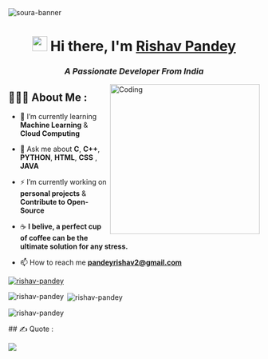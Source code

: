 <img src="https://res.cloudinary.com/superfolio/image/upload/v1620689979/68747470733a2f2f692e70696e696d672e636f6d2f6f726967696e616c732f63362f33332f63322f63363333633230656465383266306530636564376435373064626533613166332e676966_yjuh2s.gif" alt="soura-banner">

<h1 align="center"> <img src="https://emoji.discadia.com/emojis/aed5c690-651e-410f-a78d-908c51852f21.gif" width="30px" height="30px"> Hi there, I'm <a href="https://www.linkedin.com/in/rishav-pandey-a35240227/" target="_blank" rel="noopener noreferrer"> Rishav Pandey</a> 
<h3 align="center"><i>A Passionate Developer From India</i></h3>
<img align="right" alt="Coding" width="300" src="https://valesh.dev/images/coder.gif">

<h2> 👨🏻‍💻 About Me :</h2>

- 🌱 I’m currently learning **Machine Learning** & **Cloud Computing**
       
- 💬 Ask me about **C**, **C++**, **PYTHON**, **HTML**, **CSS** , **JAVA**

- ⚡ I’m currently working on **personal projects** & **Contribute to Open-Source**

- ☕ **I belive, a perfect cup of coffee can be the ultimate solution for any stress.** 

- 📫 How to reach me **pandeyrishav2@gmail.com**

<p align="left"> <a href="https://github.com/ryo-ma/github-profile-trophy"><img src="https://github-profile-trophy.vercel.app/?username=rishav-pandey" alt="rishav-pandey" /></a> </p>


<p><img align="left" src="https://github-readme-stats.vercel.app/api/top-langs?username=rishav-pandey&show_icons=true&locale=en&layout=compact" alt="rishav-pandey" /></p>

<p>&nbsp;<img align="center" src="https://github-readme-stats.vercel.app/api?username=rishav-pandey&show_icons=true&locale=en" alt="rishav-pandey" /></p>

<p><img align="center" src="https://github-readme-streak-stats.herokuapp.com/?user=rishav-pandey&" alt="rishav-pandey" /></p>
## ✍️ Quote :

![](https://quotes-github-readme.vercel.app/api?type=horizontal&theme=gruvbox)
